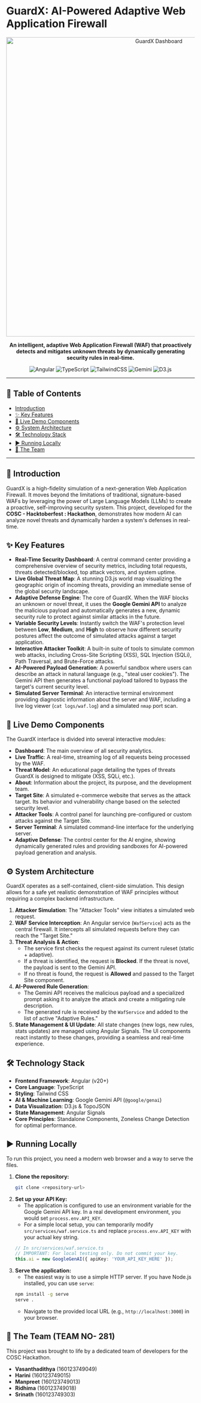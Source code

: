 # GuardX: AI-Powered Adaptive Web Application Firewall

<p align="center">
  <img src="https://i.imgur.com/u0E7x8M.png" alt="GuardX Dashboard" width="800"/>
</p>

<p align="center">
  <strong>An intelligent, adaptive Web Application Firewall (WAF) that proactively detects and mitigates unknown threats by dynamically generating security rules in real-time.</strong>
</p>

<p align="center">
  <img alt="Angular" src="https://img.shields.io/badge/Angular-DD0031?style=for-the-badge&logo=angular&logoColor=white">
  <img alt="TypeScript" src="https://img.shields.io/badge/TypeScript-007ACC?style=for-the-badge&logo=typescript&logoColor=white">
  <img alt="TailwindCSS" src="https://img.shields.io/badge/Tailwind_CSS-38B2AC?style=for-the-badge&logo=tailwind-css&logoColor=white">
  <img alt="Gemini" src="https://img.shields.io/badge/Gemini_API-4285F4?style=for-the-badge&logo=google&logoColor=white">
  <img alt="D3.js" src="https://img.shields.io/badge/D3.js-F9A03C?style=for-the-badge&logo=d3.js&logoColor=white">
</p>

---

## 📜 Table of Contents

- [Introduction](#-introduction)
- [✨ Key Features](#-key-features)
- [🚀 Live Demo Components](#-live-demo-components)
- [⚙️ System Architecture](#️-system-architecture)
- [🛠️ Technology Stack](#️-technology-stack)
- [▶️ Running Locally](#️-running-locally)
- [👥 The Team](#-the-team-team-no--281)

---

## 📖 Introduction

GuardX is a high-fidelity simulation of a next-generation Web Application Firewall. It moves beyond the limitations of traditional, signature-based WAFs by leveraging the power of Large Language Models (LLMs) to create a proactive, self-improving security system. This project, developed for the **COSC - Hacktoberfest : Hackathon**, demonstrates how modern AI can analyze novel threats and dynamically harden a system's defenses in real-time.

## ✨ Key Features

-   **Real-Time Security Dashboard**: A central command center providing a comprehensive overview of security metrics, including total requests, threats detected/blocked, top attack vectors, and system uptime.
-   **Live Global Threat Map**: A stunning D3.js world map visualizing the geographic origin of incoming threats, providing an immediate sense of the global security landscape.
-   **Adaptive Defense Engine**: The core of GuardX. When the WAF blocks an unknown or novel threat, it uses the **Google Gemini API** to analyze the malicious payload and automatically generates a new, dynamic security rule to protect against similar attacks in the future.
-   **Variable Security Levels**: Instantly switch the WAF's protection level between **Low**, **Medium**, and **High** to observe how different security postures affect the outcome of simulated attacks against a target application.
-   **Interactive Attacker Toolkit**: A built-in suite of tools to simulate common web attacks, including Cross-Site Scripting (XSS), SQL Injection (SQLi), Path Traversal, and Brute-Force attacks.
-   **AI-Powered Payload Generation**: A powerful sandbox where users can describe an attack in natural language (e.g., "steal user cookies"). The Gemini API then generates a functional payload tailored to bypass the target's current security level.
-   **Simulated Server Terminal**: An interactive terminal environment providing diagnostic information about the server and WAF, including a live log viewer (`cat logs/waf.log`) and a simulated `nmap` port scan.

## 🚀 Live Demo Components

The GuardX interface is divided into several interactive modules:

-   **Dashboard**: The main overview of all security analytics.
-   **Live Traffic**: A real-time, streaming log of all requests being processed by the WAF.
-   **Threat Model**: An educational page detailing the types of threats GuardX is designed to mitigate (XSS, SQLi, etc.).
-   **About**: Information about the project, its purpose, and the development team.
-   **Target Site**: A simulated e-commerce website that serves as the attack target. Its behavior and vulnerability change based on the selected security level.
-   **Attacker Tools**: A control panel for launching pre-configured or custom attacks against the Target Site.
-   **Server Terminal**: A simulated command-line interface for the underlying server.
-   **Adaptive Defense**: The control center for the AI engine, showing dynamically generated rules and providing sandboxes for AI-powered payload generation and analysis.

## ⚙️ System Architecture

GuardX operates as a self-contained, client-side simulation. This design allows for a safe yet realistic demonstration of WAF principles without requiring a complex backend infrastructure.

1.  **Attacker Simulation**: The "Attacker Tools" view initiates a simulated web request.
2.  **WAF Service Interception**: An Angular service (`WafService`) acts as the central firewall. It intercepts all simulated requests before they can reach the "Target Site."
3.  **Threat Analysis & Action**:
    -   The service first checks the request against its current ruleset (static + adaptive).
    -   If a threat is identified, the request is **Blocked**. If the threat is novel, the payload is sent to the Gemini API.
    -   If no threat is found, the request is **Allowed** and passed to the Target Site component.
4.  **AI-Powered Rule Generation**:
    -   The Gemini API receives the malicious payload and a specialized prompt asking it to analyze the attack and create a mitigating rule description.
    -   The generated rule is received by the `WafService` and added to the list of active "Adaptive Rules."
5.  **State Management & UI Update**: All state changes (new logs, new rules, stats updates) are managed using Angular Signals. The UI components react instantly to these changes, providing a seamless and real-time experience.

## 🛠️ Technology Stack

-   **Frontend Framework**: Angular (v20+)
-   **Core Language**: TypeScript
-   **Styling**: Tailwind CSS
-   **AI & Machine Learning**: Google Gemini API (`@google/genai`)
-   **Data Visualization**: D3.js & TopoJSON
-   **State Management**: Angular Signals
-   **Core Principles**: Standalone Components, Zoneless Change Detection for optimal performance.

## ▶️ Running Locally

To run this project, you need a modern web browser and a way to serve the files.

1.  **Clone the repository:**
    ```bash
    git clone <repository-url>
    ```
2.  **Set up your API Key:**
    -   The application is configured to use an environment variable for the Google Gemini API key. In a real development environment, you would set `process.env.API_KEY`.
    -   For a simple local setup, you can temporarily modify `src/services/waf.service.ts` and replace `process.env.API_KEY` with your actual key string.
    ```typescript
    // In src/services/waf.service.ts
    // IMPORTANT: For local testing only. Do not commit your key.
    this.ai = new GoogleGenAI({ apiKey: 'YOUR_API_KEY_HERE' }); 
    ```
3.  **Serve the application:**
    -   The easiest way is to use a simple HTTP server. If you have Node.js installed, you can use `serve`:
    ```bash
    npm install -g serve
    serve .
    ```
    -   Navigate to the provided local URL (e.g., `http://localhost:3000`) in your browser.

## 👥 The Team (TEAM NO- 281)

This project was brought to life by a dedicated team of developers for the COSC Hackathon.

-   **Vasanthadithya** (160123749049)
-   **Harini** (160123749015)
-   **Manpreet** (160123749013)
-   **Ridhima** (160123749018)
-   **Srinath** (160123749303)
